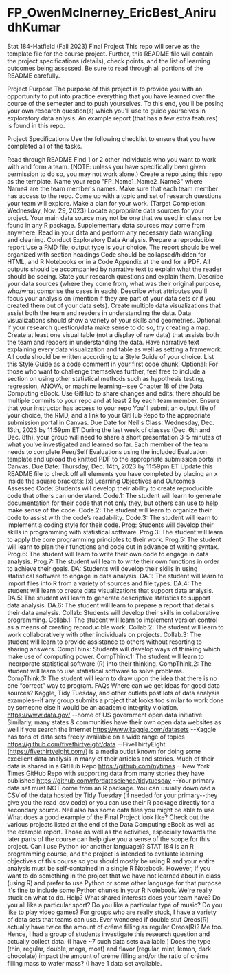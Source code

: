 # FP_OwenMcInerney_EricBest_AnirudhKumar
Stat 184-Hatfield (Fall 2023) Final Project
This repo will serve as the template file for the course project. Further, this README file will contain the project specifications (details), check points, and the list of learning outcomes being assessed. Be sure to read through all portions of the README carefully.

Project Purpose
The purpose of this project is to provide you with an opportunity to put into practice everything that you have learned over the course of the semester and to push yourselves. To this end, you'll be posing your own research question(s) which you'll use to guide yourselves in exploratory data anlysis. An example report (that has a few extra features) is found in this repo.

Project Specifications
Use the following checklist to ensure that you have completed all of the tasks.

 Read through README
 Find 1 or 2 other individuals who you want to work with and form a team. (NOTE: unless you have specifically been given permission to do so, you may not work alone.)
 Create a repo using this repo as the template. Name your repo "FP_Name1_Name2_Name3" where Name# are the team member's names.
 Make sure that each team member has access to the repo.
 Come up with a topic and set of research questions your team will explore.
 Make a plan for your work. (Target Completion: Wednesday, Nov. 29, 2023)
 Locate appropriate data sources for your project.
 Your main data source may not be one that we used in class nor be found in any R package.
 Supplementary data sources may come from anywhere.
 Read in your data and perform any necessary data wrangling and cleaning.
 Conduct Exploratory Data Analysis.
 Prepare a reproducible report
 Use a RMD file; output type is your choice.
 The report should be well organized with section headings
 Code should be collapsed/hidden for HTML, and R Notebooks or in a Code Appendix at the end for a PDF.
 All outputs should be accompanied by narrative text to explain what the reader should be seeing.
 State your research questions and explain them.
 Describe your data sources (where they come from, what was their original purpose, who/what comprise the cases in each).
 Describe what attributes you'll focus your analysis on (mention if they are part of your data sets or if you created them out of your data sets).
 Create multiple data visualizations that assist both the team and readers in understanding the data.
Data visualizations should show a variety of your skills and geometries.
Optional: If your research question/data make sense to do so, try creating a map.
 Create at least one visual table (not a display of raw data) that assists both the team and readers in understanding the data.
 Have narrative text explaining every data visualization and table as well as setting a framework.
 All code should be written according to a Style Guide of your choice. List this Style Guide as a code comment in your first code chunk.
 Optional: For those who want to challenge themselves further, feel free to include a section on using other statistical methods such as hypothesis testing, regression, ANOVA, or machine learning--see Chapter 18 of the Data Computing eBook.
 Use GitHub to share changes and edits; there should be multiple commits to your repo and at least 2 by each team member. Ensure that your instructor has access to your repo
 You'll submit an output file of your choice, the RMD, and a link to your GitHub Repo to the appropriate submission portal in Canvas.
Due Date for Neil's Class: Wednesday, Dec. 13th, 2023 by 11:59pm ET
 During the last week of classes (Dec. 6th and Dec. 8th), your group will need to share a short presentation 3-5 minutes of what you've investigated and learned so far.
 Each member of the team needs to complete Peer/Self Evaluations using the included Evaluation template and upload the knitted PDF to the appropriate submission portal in Canvas.
Due Date: Thursday, Dec. 14th, 2023 by 11:59pm ET
 Update this README file to check off all elements you have completed by placing an x inside the square brackets: [x]
Learning Objectives and Outcomes Assessed
Code: Students will develop their ability to create reproducible code that others can understand.
Code.1: The student will learn to generate documentation for their code that not only they, but others can use to help make sense of the code.
Code.2: The student will learn to organize their code to assist with the code’s readability.
Code.3: The student will learn to implement a coding style for their code.
Prog: Students will develop their skills in programming with statistical software.
Prog.3: The student will learn to apply the core programming principles to their work.
Prog.5: The student will learn to plan their functions and code out in advance of writing syntax.
Prog.6: The student will learn to write their own code to engage in data analysis.
Prog.7: The student will learn to write their own functions in order to achieve their goals.
DA: Students will develop their skills in using statistical software to engage in data analysis.
DA.1: The student will learn to import files into R from a variety of sources and file types.
DA.4: The student will learn to create data visualizations that support data analysis.
DA.5: The student will learn to generate descriptive statistics to support data analysis.
DA.6: The student will learn to prepare a report that details their data analysis.
Collab: Students will develop their skills in collaborative programming.
Collab.1: The student will learn to implement version control as a means of creating reproducible work.
Collab.2: The student will learn to work collaboratively with other individuals on projects.
Collab.3: The student will learn to provide assistance to others without resorting to sharing answers.
CompThink: Students will develop ways of thinking which make use of computing power.
CompThink.1: The student will learn to incorporate statistical software (R) into their thinking.
CompThink.2: The student will learn to use statistical software to solve problems.
CompThink.3: The student will learn to draw upon the idea that there is no one “correct” way to program.
FAQs
Where can we get ideas for good data sources?
Kaggle, Tidy Tuesday, and other outlets post lots of data analysis examples--if any group submits a project that looks too similar to work done by someone else it would be an academic integrity violation.
https://www.data.gov/ --home of US government open data initiative. Similarly, many states & communities have their own open data websites as well if you search the Internet
https://www.kaggle.com/datasets --Kaggle has tons of data sets freely available on a wide range of topics
https://github.com/fivethirtyeight/data --FiveThirtyEight (https://fivethirtyeight.com/) is a media outlet known for doing some excellent data analysis in many of their articles and stories. Much of their data is shared in a GitHub Repo
https://github.com/nytimes --New York Times GitHub Repo with supporting data from many stories they have published
https://github.com/rfordatascience/tidytuesday --Your primary data set must NOT come from an R package. You can usually download a CSV of the data hosted by Tidy Tuesday (if needed for your primary--they give you the read_csv code) or you can use their R package directly for a secondary source.
Neil also has some data files you might be able to use
What does a good example of the Final Project look like?
Check out the various projects listed at the end of the Data Computing eBook as well as the example report. Those as well as the activities, especially towards the later parts of the course can help give you a sense of the scope for this project.
Can I use Python (or another language)?
STAT 184 is an R programming course, and the project is intended to evaluate learning objectives of this course so you should mostly be using R and your entire analysis must be self-contained in a single R Notebook. However, if you want to do something in the project that we have not learned about in class (using R) and prefer to use Python or some other language for that purpose it's fine to include some Python chunks in your R Notebook.
We're really stuck on what to do. Help?
What shared interests does your team have? Do you all like a particular sport? Do you like a particular type of music? Do you like to play video games?
For groups who are really stuck, I have a variety of data sets that teams can use.
Ever wondered if double stuf Oreos(R) actually have twice the amount of créme filling as regular Oreos(R)? Me too. Hence, I had a group of students investigate this research question and actually collect data. (I have ~7 such data sets available.)
Does the type (thin, regular, double, mega, most) and flavor (regular, mint, lemon, dark chocolate) impact the amount of créme filling and/or the ratio of créme filling mass to wafer mass? (I have 1 data set available.
